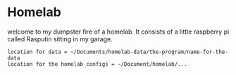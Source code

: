 # Homelab

welcome to my dumpster fire of a homelab. It consists of a little 
raspberry pi called Rasputin sitting in my garage.

```
location for data = ~/Documents/homelab-data/the-program/name-for-the-data
location for the homelab configs = ~/Document/homelab/...
```
